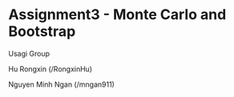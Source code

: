 # Assignment3 - Monte Carlo and Bootstrap
Usagi Group

Hu Rongxin (/RongxinHu)

Nguyen Minh Ngan (/mngan911)
